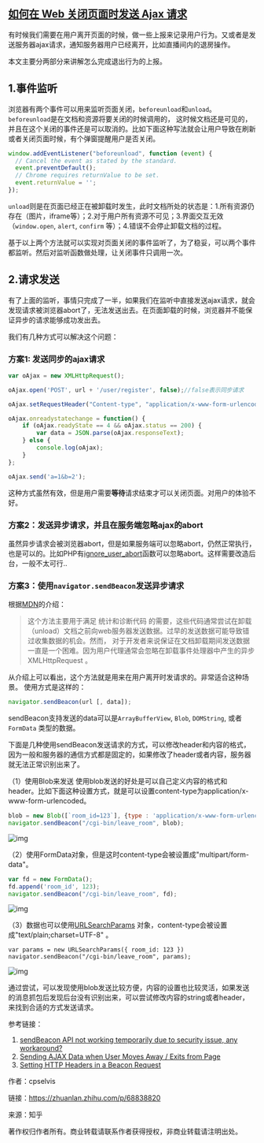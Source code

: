 ## [如何在 Web 关闭页面时发送 Ajax 请求](https://zhuanlan.zhihu.com/p/68838820)

有时候我们需要在用户离开页面的时候，做一些上报来记录用户行为。又或者是发送服务器ajax请求，通知服务器用户已经离开，比如直播间内的退房操作。

本文主要分两部分来讲解怎么完成退出行为的上报。

## 1.事件监听

浏览器有两个事件可以用来监听页面关闭，`beforeunload`和`unload`。 `beforeunload`是在文档和资源将要关闭的时候调用的， 这时候文档还是可见的，并且在这个关闭的事件还是可以取消的。比如下面这种写法就会让用户导致在刷新或者关闭页面时候，有个弹窗提醒用户是否关闭。

```js
window.addEventListener("beforeunload", function (event) {
  // Cancel the event as stated by the standard.
  event.preventDefault();
  // Chrome requires returnValue to be set.
  event.returnValue = '';
});
```

`unload`则是在页面已经正在被卸载时发生，此时文档所处的状态是：1.所有资源仍存在（图片，iframe等）；2.对于用户所有资源不可见；3.界面交互无效（`window.open`, `alert`, `confirm` 等）；4.错误不会停止卸载文档的过程。

基于以上两个方法就可以实现对页面关闭的事件监听了，为了稳妥，可以两个事件都监听。然后对监听函数做处理，让关闭事件只调用一次。

## 2.请求发送

有了上面的监听，事情只完成了一半，如果我们在监听中直接发送ajax请求，就会发现请求被浏览器abort了，无法发送出去。在页面卸载的时候，浏览器并不能保证异步的请求能够成功发出去。

我们有几种方式可以解决这个问题：

### 方案1: 发送同步的ajax请求

```js
var oAjax = new XMLHttpRequest();

oAjax.open('POST', url + '/user/register', false);//false表示同步请求

oAjax.setRequestHeader("Content-type", "application/x-www-form-urlencoded");

oAjax.onreadystatechange = function() {
    if (oAjax.readyState == 4 && oAjax.status == 200) {
        var data = JSON.parse(oAjax.responseText);
    } else {
        console.log(oAjax);
    }
};

oAjax.send('a=1&b=2');
```

这种方式虽然有效，但是用户需要**等待**请求结束才可以关闭页面。对用户的体验不好。

### 方案2：发送异步请求，并且在服务端忽略ajax的abort

虽然异步请求会被浏览器abort，但是如果服务端可以忽略abort，仍然正常执行，也是可以的。比如PHP有[ignore_user_abort](http://php.net/manual/en/function.ignore-user-abort.php)函数可以忽略abort。这样需要改造后台，一般不太可行..

### 方案3：使用`navigator.sendBeacon`发送异步请求

根据[MDN](https://developer.mozilla.org/zh-CN/docs/Web/API/Navigator/sendBeacon)的介绍：

>  这个方法主要用于满足 统计和诊断代码 的需要，这些代码通常尝试在卸载（unload）文档之前向web服务器发送数据。过早的发送数据可能导致错过收集数据的机会。然而， 对于开发者来说保证在文档卸载期间发送数据一直是一个困难。因为用户代理通常会忽略在卸载事件处理器中产生的异步 XMLHttpRequest 。

从介绍上可以看出，这个方法就是用来在用户离开时发请求的。非常适合这种场景。 使用方式是这样的：

```js
navigator.sendBeacon(url [, data]);
```

sendBeacon支持发送的data可以是`ArrayBufferView`, `Blob`, `DOMString`, 或者 `FormData` 类型的数据。

下面是几种使用sendBeacon发送请求的方式，可以修改header和内容的格式，因为一般和服务器的通信方式都是固定的，如果修改了header或者内容，服务器就无法正常识别出来了。

（1）使用Blob来发送 使用blob发送的好处是可以自己定义内容的格式和header。比如下面这种设置方式，就是可以设置content-type为application/x-www-form-urlencoded。

```js
blob = new Blob([`room_id=123`], {type : 'application/x-www-form-urlencoded'});
navigator.sendBeacon("/cgi-bin/leave_room", blob);
```



![img](https://pic1.zhimg.com/v2-d5ef8f5263cbc85019e91d40ab0c32b7_b.jpg)



（2）使用FormData对象，但是这时content-type会被设置成"multipart/form-data"。

```js
var fd = new FormData();
fd.append('room_id', 123);
navigator.sendBeacon("/cgi-bin/leave_room", fd);
```



![img](https://pic2.zhimg.com/v2-1b4990f492e6376bcb53b4992d9082e0_b.jpg)



（3）数据也可以使用[URLSearchParams](https://developer.mozilla.org/en-US/docs/Web/API/URLSearchParams) 对象，content-type会被设置成"text/plain;charset=UTF-8" 。

```text
var params = new URLSearchParams({ room_id: 123 })
navigator.sendBeacon("/cgi-bin/leave_room", params);
```



![img](https://pic4.zhimg.com/v2-fda34b9dd9f297a26b106b757581f378_b.jpg)



通过尝试，可以发现使用blob发送比较方便，内容的设置也比较灵活，如果发送的消息抓包后发现后台没有识别出来，可以尝试修改内容的string或者header，来找到合适的方式发送请求。

参考链接：

1. [sendBeacon API not working temporarily due to security issue, any workaround?](https://stackoverflow.com/questions/45274021/sendbeacon-api-not-working-temporarily-due-to-security-issue-any-workaround)
2. [Sending AJAX Data when User Moves Away / Exits from Page](http://usefulangle.com/post/62/javascript-send-data-to-server-on-page-exit-reload-redirect)
3. [Setting HTTP Headers in a Beacon Request](http://usefulangle.com/post/63/javascript-navigator-sendbeacon-set-form-http-header)



作者：cpselvis

链接：https://zhuanlan.zhihu.com/p/68838820

来源：知乎

著作权归作者所有。商业转载请联系作者获得授权，非商业转载请注明出处。